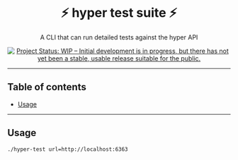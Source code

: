 <h1 align="center">⚡️ hyper test suite ⚡️</h1>
<p align="center">A CLI that can run detailed tests against the hyper API</p>
<p align="center">
  <a href="https://www.repostatus.org/#wip"><img src="https://www.repostatus.org/badges/latest/wip.svg" alt="Project Status: WIP – Initial development is in progress, but there has not yet been a stable, usable release suitable for the public." /></a>
  </p>

---

## Table of contents

- [Usage](#usage)

---

## Usage

```
./hyper-test url=http://localhost:6363
```
